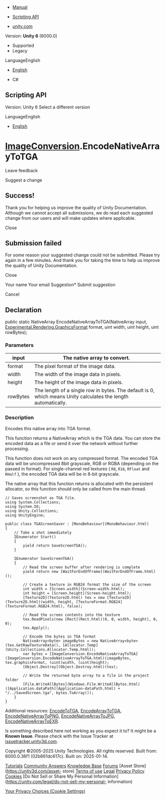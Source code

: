 [ ]()

  * [Manual](../Manual/index.html)
  * [Scripting API](../ScriptReference/index.html)

  * [unity.com](https://unity.com/)

Version: **Unity 6** (6000.0)

  * Supported
  * Legacy

LanguageEnglish

  * [English]()

  * C#

[ ](https://docs.unity3d.com)

## Scripting API

Version: Unity 6 Select a different version

LanguageEnglish

  * [English]()

#  [ImageConversion](ImageConversion.html).EncodeNativeArrayToTGA

Leave feedback

Suggest a change

## Success!

Thank you for helping us improve the quality of Unity Documentation. Although
we cannot accept all submissions, we do read each suggested change from our
users and will make updates where applicable.

Close

## Submission failed

For some reason your suggested change could not be submitted. Please <a>try
again</a> in a few minutes. And thank you for taking the time to help us
improve the quality of Unity Documentation.

Close

Your name Your email Suggestion* Submit suggestion

Cancel

[ ]()

## Declaration

public static NativeArray<byte> EncodeNativeArrayToTGA(NativeArray<T> input,
[Experimental.Rendering.GraphicsFormat](Experimental.Rendering.GraphicsFormat.html)
format, uint width, uint height, uint rowBytes);

### Parameters

input | The native array to convert.  
---|---  
format | The pixel format of the image data.  
width | The width of the image data in pixels.  
height | The height of the image data in pixels.  
rowBytes | The length of a single row in bytes. The default is 0, which means Unity calculates the length automatically.  
  
### Description

Encodes this native array into TGA format.

This function returns a NativeArray<byte> which is the TGA data. You can store
the encoded data as a file or send it over the network without further
processing.  
  
This function does not work on any compressed format. The encoded TGA data
will be uncompressed 8bit grayscale, RGB or RGBA (depending on the passed in
format). For single-channel red textures ( `R8`, `R16`, `RFloat` and `RHalf`
), the encoded TGA data will be in 8-bit grayscale.  
  
The native array that this function returns is allocated with the persistent
allocator, so this function should only be called from the main thread.

    
    
    // Saves screenshot as TGA file.
    using System.Collections;
    using System.IO;
    using Unity.Collections;
    using UnityEngine;  
      
    public class TGAScreenSaver : [MonoBehaviour](MonoBehaviour.html)
    {
        // Take a shot immediately
        IEnumerator Start()
        {
            yield return SaveScreenTGA();
        }  
      
        IEnumerator SaveScreenTGA()
        {
            // Read the screen buffer after rendering is complete
            yield return new [WaitForEndOfFrame](WaitForEndOfFrame.html)();  
      
            // Create a texture in RGB24 format the size of the screen
            int width = [Screen.width](Screen-width.html);
            int height = [Screen.height](Screen-height.html);
            [Texture2D](Texture2D.html) tex = new [Texture2D](Texture2D.html)(width, height, [TextureFormat.RGB24](TextureFormat.RGB24.html), false);  
      
            // Read the screen contents into the texture
            tex.ReadPixels(new [Rect](Rect.html)(0, 0, width, height), 0, 0);
            tex.Apply();  
      
            // Encode the bytes in TGA format
            NativeArray<byte> imageBytes = new NativeArray<byte>(tex.GetRawTextureData(), [Allocator.Temp](Unity.Collections.Allocator.Temp.html));
            var bytes = [ImageConversion.EncodeNativeArrayToTGA](ImageConversion.EncodeNativeArrayToTGA.html)(imageBytes, tex.graphicsFormat, (uint)width, (uint)height);
            [Object.Destroy](Object.Destroy.html)(tex);  
      
            // Write the returned byte array to a file in the project folder
            [File.WriteAllBytes](Windows.File.WriteAllBytes.html)([Application.dataPath](Application-dataPath.html) + "/../SavedScreen.tga", bytes.ToArray());
        }
    }
    

Additional resources: [EncodeToTGA](ImageConversion.EncodeToTGA.html),
[EncodeArrayToTGA](ImageConversion.EncodeArrayToTGA.html),
[EncodeNativeArrayToPNG](ImageConversion.EncodeNativeArrayToPNG.html),
[EncodeNativeArrayToJPG](ImageConversion.EncodeNativeArrayToJPG.html),
[EncodeNativeArrayToEXR](ImageConversion.EncodeNativeArrayToEXR.html).

Is something described here not working as you expect it to? It might be a
**Known Issue**. Please check with the Issue Tracker at
[issuetracker.unity3d.com](https://issuetracker.unity3d.com).

Copyright ©2005-2025 Unity Technologies. All rights reserved. Built from:
6000.0.36f1 (02b661dc617c). Built on: 2025-01-14.

[Tutorials](https://unity3d.com/learn) [Community
Answers](https://answers.unity3d.com) [Knowledge
Base](https://support.unity3d.com/hc/en-us)
[Forums](https://forum.unity3d.com) [Asset Store](https://unity3d.com/asset-
store) [Terms of use](https://docs.unity3d.com/Manual/TermsOfUse.html)
[Legal](https://unity.com/legal) [Privacy
Policy](https://unity.com/legal/privacy-policy)
[Cookies](https://unity.com/legal/cookie-policy) [Do Not Sell or Share My
Personal Information](https://unity.com/legal/do-not-sell-my-personal-
information)

[Your Privacy Choices (Cookie Settings)](javascript:void\(0\);)

